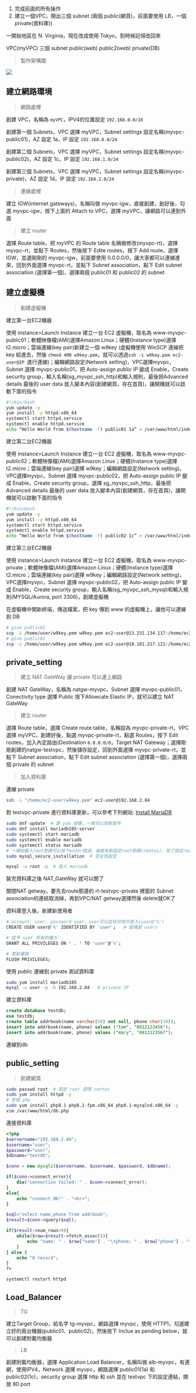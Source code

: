 1. 完成前面的所有操作
2. 建立一個VPC，開出三個 subnet (兩個 public(網頁)，前面要使用 LB，一個 private(資料庫))



一開始地區在 N. Virginia，現在改成使用 Tokyo，到時候記得改回來

VPC(myVPC) 三個 subnet public(web)  public2(web) private(DB)

> 製作架構圖

![](picture/week09Structure.png)

## 建立網路環境

> 網路處裡

創建 VPC，名稱為 `myVPC`，IPV4的位置設定 `192.168.0.0/16`



創建第一個 Subnets，VPC 選擇 myVPC，Subnet settings 設定名稱(myvpc-public01)，AZ 設定 1a，IP 設定 `192.168.0.0/24`

創建第二個 Subnets，VPC 選擇 myVPC，Subnet settings 設定名稱(myvpc-public02)，AZ 設定 1c，IP 設定 `192.168.1.0/24`

創建第三個 Subnets，VPC 選擇 myVPC，Subnet settings 設定名稱(myvpc-private)，AZ 設定 1d，IP 設定 `192.168.2.0/24`







> 連線處裡

建立 IGW(internet gateways)，名稱叫做 myvpc-igw，直接創建，創好後，勾選 myvpc-igw，按下上面的 Attach to VPC，選擇 myVPC，讓網路可以連到外面



> 建立 router

選擇 Route table，把 myVPC 的 Route table 名稱做修改(myvpc-rt)，選擇 myvpc-rt，並點下 Routes，然後按下 Edite routes，按下 Add route，選擇IGW，並選剛剛的 myvpc-igw，前面要使用 0.0.0.0/0，讓大家都可以連線進來，回到外面選擇 myvpc-rt，並點下 Subnet association，點下 Edit subnet association (選擇第一個)，選擇兩個 public01 和 public02 的 subnet



## 建立虛擬機

> 創建虛擬機

建立第一台EC2機器

使用 instance>Launch Instance 建立一台 EC2 虛擬機，取名為 www-myvpc-public01；軟體映像檔(AMI)選擇Amazon Linux；硬體(Instance type)選擇t2.micro；雲端連線(key pair)新建立一個 w9key (虛擬機使用 WinSCP 連線把 key 給進去，然後 `chmod 400 w9key.pem`，就可以透過`ssh -i w9key.pem ec2-user@IP `進行連線)；編輯網路設定(Network setting)，VPC選擇myvpc，Subnet 選擇 myvpc-public01，把 Auto-assign public IP 變成 Enable，Create security group，輸入名稱(sg_myvpc_ssh_http)和輸入規則，最後把Advanced details 最後的 user data 放入腳本內容(創建網頁，存在首頁)，讓開機就可以啟動下面的指令

```sh
#!/bin/bash
yum update -y
yum install -y httpd.x86_64
systemctl start httpd.service
systemctl enable httpd.service
echo “Hello World from $(hostname -f) public01 1a” > /var/www/html/index.html
```



建立第二台EC2機器

使用 instance>Launch Instance 建立一台 EC2 虛擬機，取名為 www-myvpc-public02；軟體映像檔(AMI)選擇Amazon Linux；硬體(Instance type)選擇t2.micro；雲端連線(key pair)選擇 w9key；編輯網路設定(Network setting)，VPC選擇myvpc，Subnet 選擇 myvpc-public02，把 Auto-assign public IP 變成 Enable，Create security group，選擇 sg_myvpc_ssh_http，最後把Advanced details 最後的 user data 放入腳本內容(創建網頁，存在首頁)，讓開機就可以啟動下面的指令

```sh
#!/bin/bash
yum update -y
yum install -y httpd.x86_64
systemctl start httpd.service
systemctl enable httpd.service
echo “Hello World from $(hostname -f) public02 1c” > /var/www/html/index.html
```



建立第三台EC2機器

使用 instance>Launch Instance 建立一台 EC2 虛擬機，取名為 www-myvpc-private；軟體映像檔(AMI)選擇Amazon Linux；硬體(Instance type)選擇t2.micro；雲端連線(key pair)選擇 w9key；編輯網路設定(Network setting)，VPC選擇myvpc，Subnet 選擇 myvpc-public02，把 Auto-assign public IP 變成 Enable，Create security group，輸入名稱(sg_myvpc_ssh_mysql)和輸入規則(MYSQL/Aurora, port 3306)，創建虛擬機





在虛擬機中開新終端，傳送檔案，把 key 傳到 www 的虛擬機上，讓他可以連線到 DB

```sh
# give public01
scp -i /home/user/w9key.pem w9key.pem ec2-user@13.231.134.117:/home/ec2-user/
# give public02
scp -i /home/user/w9key.pem w9key.pem ec2-user@18.181.217.121:/home/ec2-user/
```



## private_setting

> 建立 NAT GateWay 讓 private 可以連上網路

創建 NAT GateWay，名稱為 natgw-myvpc，Subnet 選擇 myvpc-public01，Conectivity type 選擇 Public 按下Allowcate Elastic IP，就可以建立 NAT GateWay



> 建立 router

選擇 Route table，選擇 Create route table，名稱設為 myvpc-private-rt，VPC 選擇 myVPC，創建好後，點選 myvpc-private-rt，點選 Routes，按下 Edit routes，加入內定路由(Destination `0.0.0.0/0`，Target NAT Gateway；選擇剛剛創建的natgw-testvpc，然後儲存設定，回到外面選擇 myvpc-private-rt，並點下 Subnet association，點下 Edit subnet association (選擇第一個)，選擇兩個 private 的 subnet



> 加入資料庫

連線 private

```sh
ssh -i "/home/ec2-user/w9key.pem" ec2-user@192.168.2.84 
```



對 testvpc-private 進行資料庫更新，可以參考下列網站: [Install MariaDB](https://linux.how2shout.com/installing-mariadb-on-amazon-linux-2023/)

```sh
sudo dnf update  # 跟 yum 很像，一樣可以安裝套件
sudo dnf install mariadb105-server
sudo systemctl start mariadb
sudo systemctl enable mariadb
sudo systemctl status mariadb
# 一開始輸入root密碼可以按下enter跳過，後面有新設定root密碼(centos)，除了設定root外，其他選項Disallow root選n，其他都Enter跳過
sudo mysql_secure_installation  # 安全性設定

mysql -u root -p  # 登入 mariadb
```

裝完資料庫之後 NAT_GateWay 就可以關了

關閉NAT getway，要先去route那邊的 rt-testvpc-private 裡面的 Subnet association的連結取消掉，再到VPC/NAT getway選擇然後 delete就OK了



資料庫登入後，新建新使用者

```sh
# account: user, password user，user可以從任何地方登入(user@'%')
CREATE USER user@'%' IDENTIFIED BY 'user';   # 密碼是 users

# 授予 user 所有的權力
GRANT ALL PRIVILEGES ON * . * TO 'user'@'%';

# 更新權限
FLUSH PRIVILEGES;
```



使用 public 連線到 private 測試資料庫

```sh
sudo yum install mariadb105
mysql -u user -p -h 192.168.2.84   # private IP
```

建立資料庫

```sql
create database testdb;   
use testdb;  
create table addrbook(name varchar(50) not null, phone char(10));
insert into addrbook(name, phone) values ("tom", "0912123456");
insert into addrbook(name, phone) values ("mary", "0912123567");
```

連線到db



## public_setting

> 創建網頁

```sh
sudo passwd root  # 設定 root 密碼 centos
sudo yum install httpd -y
# 安裝 php
sudo yum install php8.1 php8.1-fpm.x86_64 php8.1-mysqlnd.x86_64 -y
vim /var/www/html/db.php
```

連接資料庫

```php
<?php
$servername="192.168.2.84";
$username="user";    
$password="user";
$dbname="testdb";

$conn = new mysqli($servername, $username, $password, $dbname);

if($conn->connect_error){
    die("connection failed: " . $conn->connect_error);
}
else{
    echo "connect OK!" . "<br>";
}

$sql="select name,phone from addrbook";
$result=$conn->query($sql);

if($result->num_rows>0){
    while($row=$result->fetch_assoc()){
        echo "name: " . $row["name"] . "\tphone: " . $row["phone"] . "<br>";
    }
} else {
    echo "0 record";
}
?>
```



```sh
systemctl restart httpd
```



## Load_Balancer

> TG

建立Target Group，給名字 tg-myvpc，網路選擇 myvpc，使用 HTTP1，勾選建立好的兩台機器(public01、public02)，然後按下 Inclue as pending below，就可以創建附載均衡器



> LB

創建附載均衡器，選擇 Application Load Balancer，名稱叫做 alb-myvpc，有連網，使用IPV4，Network 選擇 myvpc，網路選擇 public01(1a) 和 public02(1c)，security group 選擇 http 和 ssh 並在 testvpc 下的設定連結，開放 80 port
